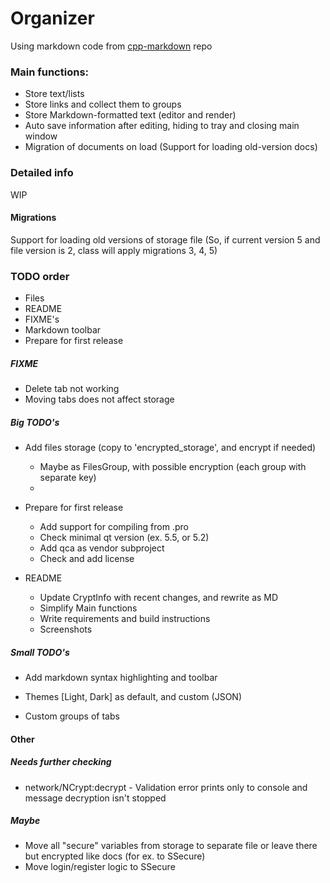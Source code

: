# Organizer

Using markdown code from [cpp-markdown](https://github.com/sevenjay/cpp-markdown) repo


### Main functions:
- Store text/lists
- Store links and collect them to groups
- Store Markdown-formatted text (editor and render)
- Auto save information after editing, hiding to tray and closing main window
- Migration of documents on load (Support for loading old-version docs)


### Detailed info
WIP

#### Migrations
Support for loading old versions of storage file (So, if current version 5 and file version is 2, class will apply migrations 3, 4, 5)


### TODO order
- Files
- README
- FIXME's
- Markdown toolbar
- Prepare for first release

##### FIXME
- Delete tab not working
- Moving tabs does not affect storage

##### Big TODO's

- Add files storage (copy to 'encrypted_storage', and encrypt if needed)
  - Maybe as FilesGroup, with possible encryption (each group with separate key)
  - 

- Prepare for first release
  - Add support for compiling from .pro
  - Check minimal qt version (ex. 5.5, or 5.2)
  - Add qca as vendor subproject
  - Check and add license
  
- README
  - Update CryptInfo with recent changes, and rewrite as MD
  - Simplify Main functions
  - Write requirements and build instructions
  - Screenshots

##### Small TODO's
- Add markdown syntax highlighting and toolbar

- Themes [Light, Dark] as default, and custom (JSON)

- Custom groups of tabs
    
   
#### Other 
##### Needs further checking
- network/NCrypt:decrypt - Validation error prints only to console and message decryption isn't stopped


##### Maybe
- Move all "secure" variables from storage to separate file or leave there but encrypted like docs (for ex. to SSecure)
- Move login/register logic to SSecure
